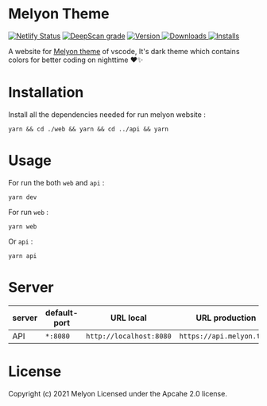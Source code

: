 # Melyon Theme
[![Netlify Status](https://api.netlify.com/api/v1/badges/d7c87f41-3ff7-423d-8e01-de9e388d3a81/deploy-status)](https://app.netlify.com/sites/gallant-stonebraker-9cfac2/deploys)
[![DeepScan grade](https://deepscan.io/api/teams/14105/projects/17197/branches/387067/badge/grade.svg)](https://deepscan.io/dashboard#view=project&tid=14105&pid=17197&bid=387067)
<a href="https://marketplace.visualstudio.com/items?itemName=cair71.melyon-vscodee">
  <img alt="Version" src="https://vsmarketplacebadge.apphb.com/version/cair71.melyon-vscode.svg" />
</a>
<a href="https://marketplace.visualstudio.com/items?itemName=cair71.melyon-vscode">
  <img alt="Downloads" src="https://vsmarketplacebadge.apphb.com/downloads/cair71.melyon-vscode.svg" />
</a>
<a href="https://marketplace.visualstudio.com/items?itemName=cair71.melyon-vscode">
  <img alt="Installs" src="https://vsmarketplacebadge.apphb.com/installs/cair71.melyon-vscode.svg" />
</a>

A website for <a href="https://melyon.tech/">Melyon theme</a> of vscode, It's dark theme which contains colors for better coding on nighttime ❤✨
# Installation
Install all the dependencies needed for run melyon website :
```
yarn && cd ./web && yarn && cd ../api && yarn
```
# Usage

For run the both `web` and `api` :

```
yarn dev
```

For run `web` :

```
yarn web
```

Or `api` :

```
yarn api
```

# Server

| server | default-port | URL local               | URL production            |
| ------ | ------------ | ----------------------- | ------------------------- |
| API    | `*:8080`     | `http://localhost:8080` | `https://api.melyon.tech` |

# License

Copyright (c) 2021 Melyon Licensed under the Apcahe 2.0 license.